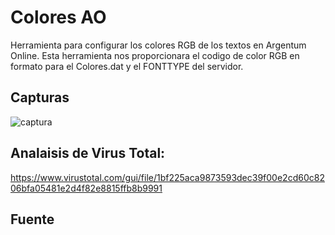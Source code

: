# Colores AO

Herramienta para configurar los colores RGB de los textos en Argentum Online. Esta herramienta nos proporcionara el codigo de color RGB en formato para el Colores.dat y el FONTTYPE del servidor.

## Capturas

![captura](https://i.imgur.com/XvDmL5l.jpeg)

## Analaisis de Virus Total:

https://www.virustotal.com/gui/file/1bf225aca9873593dec39f00e2cd60c8206bfa05481e2d4f82e8815ffb8b9991

## Fuente
